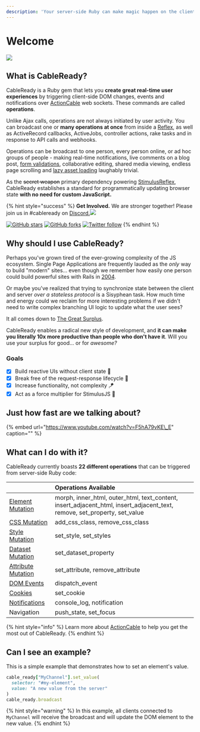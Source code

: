 ```yaml
---
description: 'Your server-side Ruby can make magic happen on the client, in real-time'
---
```


# Welcome

![](.gitbook/assets/fantasia.gif)

## What is CableReady?

CableReady is a Ruby gem that lets you **create great real-time user experiences** by triggering client-side DOM changes, events and notifications over [ActionCable](https://guides.rubyonrails.org/action_cable_overview.html) web sockets. These commands are called **operations**.

Unlike Ajax calls, operations are not always initiated by user activity. You can broadcast one or **many operations at once** from inside a [Reflex](https://docs.stimulusreflex.com/morph-modes#activejob-example), as well as ActiveRecord callbacks, ActiveJobs, controller actions, rake tasks and in response to API calls and webhooks.

Operations can be broadcast to one person, every person online, or ad hoc groups of people - making real-time notifications, live comments on a blog post, [form validations](https://optimism.leastbad.com/), collaborative editing, shared media viewing, endless page scrolling and [lazy asset loading](https://github.com/julianrubisch/futurism) laughably trivial.

As the ~~secret weapon~~ primary dependency powering [StimulusReflex](https://docs.stimulusreflex.com/), CableReady establishes a standard for programmatically updating browser state **with no need for custom JavaScript.**

{% hint style="success" %}
**Get Involved.** We are stronger together! Please join us in \#cableready on [Discord.![](https://img.shields.io/discord/629472241427415060)](https://discord.gg/XveN625)

[![GitHub stars](https://img.shields.io/github/stars/hopsoft/cable_ready?style=social)](https://github.com/hopsoft/cable_ready) [![GitHub forks](https://img.shields.io/github/forks/hopsoft/cable_ready?style=social)](https://github.com/hopsoft/cable_ready) [![Twitter follow](https://img.shields.io/twitter/follow/hopsoft?style=social)](https://twitter.com/hopsoft)
{% endhint %}

## Why should I use CableReady?

Perhaps you've grown tired of the ever-growing complexity of the JS ecosystem. Single Page Applications are frequently lauded as the _only_ way to build "modern" sites... even though we remember how easily one person could build powerful sites with Rails in [2004](https://www.youtube.com/watch?v=SWEts0rlezA&t=214s).

Or maybe you've realized that trying to synchronize state between the client and server _over a stateless protocol_ is a Sisyphean task. How much time and energy could we reclaim for more interesting problems if we didn't need to write complex branching UI logic to update what the user sees?

It all comes down to [The Great Surplus](https://youtu.be/4PVViBjukAE?t=1079).

CableReady enables a radical new style of development, and **it can make you literally 10x more productive than people who don't have it**. Will you use your surplus for good... or for _awesome?_

### Goals

* [x] Build reactive UIs without client state 🥏
* [x] Break free of the request-response lifecycle 🤹
* [x] Increase functionality, not complexity 🪁
* [x] Act as a force multiplier for StimulusJS 🔨

## Just how fast are we talking about?

{% embed url="https://www.youtube.com/watch?v=F5hA79vKE\_E" caption="" %}

## What can I do with it?

CableReady currently boasts **22 different operations** that can be triggered from server-side Ruby code:

|  | Operations Available |
| :--- | :--- |
| [Element Mutation](https://cableready.stimulusreflex.com/usage/dom-operations/element-mutations) | morph, inner\_html, outer\_html, text\_content, insert\_adjacent\_html, insert\_adjacent\_text, remove, set\_property, set\_value |
| [CSS Mutation](https://cableready.stimulusreflex.com/usage/dom-operations/css-class-mutations) | add\_css\_class, remove\_css\_class |
| [Style Mutation](https://cableready.stimulusreflex.com/usage/dom-operations/style-mutations) | set\_style, set\_styles |
| [Dataset Mutation](https://cableready.stimulusreflex.com/usage/dom-operations/dataset-mutations) | set\_dataset\_property |
| [Attribute Mutation](https://cableready.stimulusreflex.com/usage/dom-operations/attribute-mutations) | set\_attribute, remove\_attribute |
| [DOM Events](https://cableready.stimulusreflex.com/usage/dom-operations/event-dispatch) | dispatch\_event |
| [Cookies](https://cableready.stimulusreflex.com/usage/dom-operations/cookies) | set\_cookie |
| [Notifications](https://cableready.stimulusreflex.com/usage/dom-operations/notifications) | console\_log, notification |
| Navigation | push\_state, set\_focus |

{% hint style="info" %}
Learn more about [ActionCable](http://guides.rubyonrails.org/action_cable_overview.html) to help you get the most out of CableReady.
{% endhint %}

## Can I see an example?

This is a simple example that demonstrates how to set an element's value.

```ruby
cable_ready["MyChannel"].set_value(
  selector: "#my-element",
  value: "A new value from the server"
)
cable_ready.broadcast
```

{% hint style="warning" %}
In this example, all clients connected to `MyChannel` will receive the broadcast and will update the DOM element to the new value.
{% endhint %}

